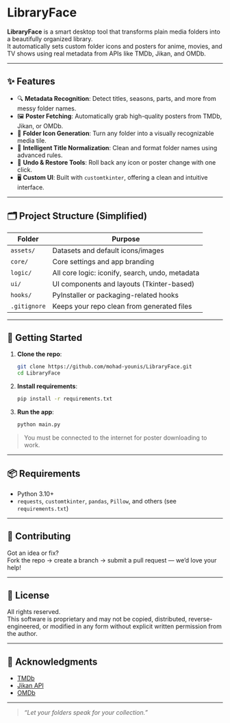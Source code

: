 # LibraryFace

**LibraryFace** is a smart desktop tool that transforms plain media folders into a beautifully organized library.  
It automatically sets custom folder icons and posters for anime, movies, and TV shows using real metadata from APIs like TMDb, Jikan, and OMDb.

---

## ✨ Features

- 🔍 **Metadata Recognition**: Detect titles, seasons, parts, and more from messy folder names.
- 🖼 **Poster Fetching**: Automatically grab high-quality posters from TMDb, Jikan, or OMDb.
- 🎨 **Folder Icon Generation**: Turn any folder into a visually recognizable media tile.
- 🧠 **Intelligent Title Normalization**: Clean and format folder names using advanced rules.
- 🧰 **Undo & Restore Tools**: Roll back any icon or poster change with one click.
- 🖥 **Custom UI**: Built with `customtkinter`, offering a clean and intuitive interface.

---

## 🗂 Project Structure (Simplified)

| Folder        | Purpose                                         |
|---------------|-------------------------------------------------|
| `assets/`     | Datasets and default icons/images               |
| `core/`       | Core settings and app branding                  |
| `logic/`      | All core logic: iconify, search, undo, metadata |
| `ui/`         | UI components and layouts (Tkinter-based)       |
| `hooks/`      | PyInstaller or packaging-related hooks          |
| `.gitignore`  | Keeps your repo clean from generated files      |

---

## 🚀 Getting Started

1. **Clone the repo**:
   ```bash
   git clone https://github.com/mohad-younis/LibraryFace.git
   cd LibraryFace
   ```

2. **Install requirements**:
   ```bash
   pip install -r requirements.txt
   ```

3. **Run the app**:
   ```bash
   python main.py
   ```

> You must be connected to the internet for poster downloading to work.

---

## 📦 Requirements

- Python 3.10+
- `requests`, `customtkinter`, `pandas`, `Pillow`, and others (see `requirements.txt`)

---

## 🤝 Contributing

Got an idea or fix?  
Fork the repo → create a branch → submit a pull request — we’d love your help!

---

## 📄 License

All rights reserved.  
This software is proprietary and may not be copied, distributed, reverse-engineered, or modified in any form without explicit written permission from the author.

---

## 🙏 Acknowledgments

- [TMDb](https://www.themoviedb.org/)
- [Jikan API](https://jikan.moe/)
- [OMDb](https://www.omdbapi.com/)

---

> _“Let your folders speak for your collection.”_
